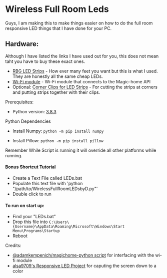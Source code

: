 # Wireless Full Room Leds

Guys, I am making this to make things easier on how to do the full room responsive LED things that I have done for your PC. 

## Hardware:

Although I have listed the links I have used out for you, this does not mean taht you have to buy these exact ones. 
  
- [RBG LED Strips](https://www.amazon.com/dp/B086VYGP6D/ref=cm_sw_r_cp_apa_i_m0.9Eb2KF3128) - How ever many feet you want but this is what I used. They are honestly all the same cheap LEDs. 
- [Wi-Fi module](https://www.amazon.com/dp/B07116SX41/ref=cm_sw_r_cp_apa_i_B7.9Eb5CHZ7J4) - Wi-Fi module that connects to the Magic-home API
- Optional: [Corner Clips for LED Strips](https://www.amazon.com/dp/B011BD2B5Q/ref=cm_sw_r_cp_apa_i_40.9EbR5T6AGH) - For cutting the strips at corners and putting strips together with their clips. 

Prerequisites:
- Python version: [3.8.3](https://www.python.org/ftp/python/3.8.3/python-3.8.3.exe)

Python Dependencies

- Install Numpy: 
`python -m pip install numpy`

- Install Pillow:
`python -m pip install pillow`

Remember While Script is running it will override all other platforms while running. 

#### Bonus Shortcut Tutorial

- Create a Text File called LEDs.bat
- Populate this text file with
'python "/path/to/WirelessFullRoomLEDsbyD.py"'
- Double click to run

#### To run on start up:
- Find your "LEDs.bat"
- Drop this file into `C:\Users\{Username}\AppData\Roaming\Microsoft\Windows\Start Menu\Programs\Startup`
- Reboot

Credits:
- [@adamkempenich/magichome-python script](https://github.com/adamkempenich/magichome-python) for interfacing with the wi-fi module
- [alsa9709's Responsive LED Project](https://www.instructables.com/id/Responsive-LED-Backlight-With-Arduino-and-Python/) for caputing the screen down to a color
